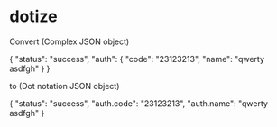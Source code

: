 dotize
======

Convert (Complex JSON object)

{ "status": "success", "auth": { "code": "23123213", "name": "qwerty asdfgh" } }

to (Dot notation JSON object)

{ "status": "success", "auth.code": "23123213", "auth.name": "qwerty asdfgh" }